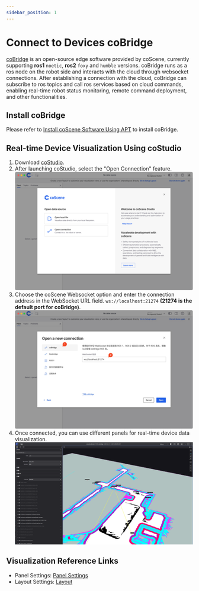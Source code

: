 ```yaml
---
sidebar_position: 1
---
```


# Connect to Devices coBridge

[coBridge](https://github.com/coscene-io/coBridge) is an open-source edge software provided by coScene, currently supporting **ros1** `noetic`, **ros2** `foxy` and `humble` versions. coBridge runs as a ros node on the robot side and interacts with the cloud through websocket connections. After establishing a connection with the cloud, coBridge can subscribe to ros topics and call ros services based on cloud commands, enabling real-time robot status monitoring, remote command deployment, and other functionalities.

## Install coBridge

Please refer to [Install coScene Software Using APT](./2-apt-source-install.md) to install coBridge.

## Real-time Device Visualization Using coStudio

1. Download [coStudio](https://www.coscene.cn/download).
2. After launching coStudio, select the "Open Connection" feature.
   ![Open Connection](./img/1-open-connection.png)
3. Choose the coScene Websocket option and enter the connection address in the WebSocket URL field. `ws://localhost:21274` **(21274 is the default port for coBridge)**.
   ![Select Connection](./img/1-select-connection.png)
4. Once connected, you can use different panels for real-time device data visualization.
   ![Real-time Visualization](./img/1-realtime-viz.png)

## Visualization Reference Links

- Panel Settings: [Panel Settings](https://docs.coscene.cn/docs/category/panel)
- Layout Settings: [Layout](https://docs.coscene.cn/docs/viz/layout)
